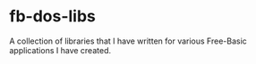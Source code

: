 # fb-dos-libs
A collection of libraries that I have written for various Free-Basic applications I have created.
